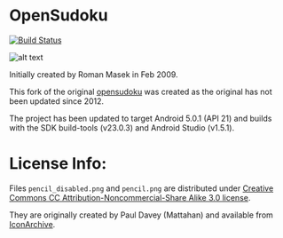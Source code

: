 OpenSudoku
==========

[![Build Status](https://travis-ci.org/SingingBush/opensudoku.svg?branch=master)](https://travis-ci.org/SingingBush/opensudoku)

![alt text](OpenSudoku/wiki/gameplay_sn.png "Screenshot from 2010")

Initially created by Roman Masek in Feb 2009.

This fork of the original [opensudoku](https://github.com/romario333/opensudoku) was created as the original has not been updated since 2012.

The project has been updated to target Android 5.0.1 (API 21) and builds with the SDK build-tools (v23.0.3) and Android Studio (v1.5.1). 

# License Info:

Files `pencil_disabled.png` and `pencil.png` are distributed under [Creative Commons CC Attribution-Noncommercial-Share Alike 3.0 license](http://creativecommons.org/licenses/by-nc-sa/3.0/).

They are originally created by Paul Davey (Mattahan) and available from [IconArchive](http://www.iconarchive.com/category/application/buuf-icons-by-mattahan.html).
